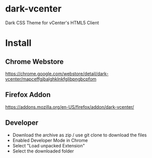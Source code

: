 # dark-vcenter
Dark CSS Theme for vCenter's HTML5 Client

# Install

## Chrome Webstore

https://chrome.google.com/webstore/detail/dark-vcenter/mapceffgjbalghklnkfglibpngbcpfom

## Firefox Addon

https://addons.mozilla.org/en-US/firefox/addon/dark-vcenter/

## Developer

 - Download the archive as zip / use git clone to download the files
 - Enabled Developer Mode in Chrome
 - Select "Load unpacked Extension"
 - Select the downloaded folder